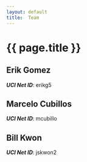 ```yaml
---
layout: default
title:  Team
---
```


# {{ page.title }}


## Erik Gomez
***UCI Net ID***: erikg5

## Marcelo Cubillos
***UCI Net ID***: mcubillo

## Bill Kwon 
***UCI Net ID***: jskwon2
